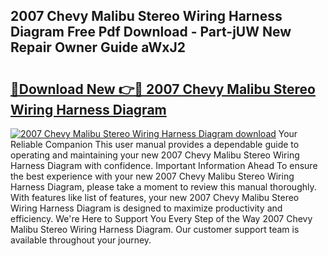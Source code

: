 ## 2007 Chevy Malibu Stereo Wiring Harness Diagram Free Pdf Download - Part-jUW New Repair Owner Guide aWxJ2

# <h2><a href="http://dfhxaw.blite.top/?on=2007+Chevy+Malibu+Stereo+Wiring+Harness+Diagram">🔗Download New 👉🔴 2007 Chevy Malibu Stereo Wiring Harness Diagram</a></h2>

[![2007 Chevy Malibu Stereo Wiring Harness Diagram download](https://i.imgur.com/lujVjoI.png)](http://dfhxaw.blite.top/?on=2007+Chevy+Malibu+Stereo+Wiring+Harness+Diagram)
Your Reliable Companion This user manual provides a dependable guide to operating and maintaining your new 2007 Chevy Malibu Stereo Wiring Harness Diagram with confidence. Important Information Ahead To ensure the best experience with your new 2007 Chevy Malibu Stereo Wiring Harness Diagram, please take a moment to review this manual thoroughly. With features like list of features, your new 2007 Chevy Malibu Stereo Wiring Harness Diagram is designed to maximize productivity and efficiency. We're Here to Support You Every Step of the Way 2007 Chevy Malibu Stereo Wiring Harness Diagram. Our customer support team is available throughout your journey.
